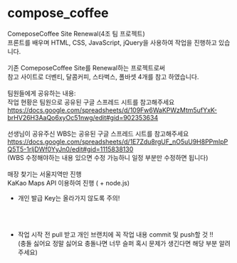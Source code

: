 # compose_coffee

ComeposeCoffee Site Renewal(4조 팀 프로젝트)<br>
프론트를 배우며 HTML, CSS, JavaScript, jQuery을 사용하여 작업을 진행하고 있습니다.
<br><br>
기존 ComeposeCoffee Site를 Renewal하는 프로젝트로써<br>
참고 사이트로 더벤티, 달콤커피, 스타벅스, 폴바셋 4개를 참고 하였습니다.
<br><br>
팀원들에게 공유하는 내용:<br>
작업 현황은 팀원으로 공유된 구글 스프레드 시트를 참고해주세요<br>
https://docs.google.com/spreadsheets/d/109Fw6WaKPWzMtm5ufYxK-brHV26H3AaQo6xyOc51nwg/edit#gid=902353634
<br><br>
선생님이 공유주신 WBS는 공유된 구글 스프레드 시트를 참고해주세요<br>
https://docs.google.com/spreadsheets/d/1E7Zdu8rgUF_nO5uU9H8PPmIpPQ5T5-1rljDWf0YyJn0/edit#gid=1115838130<br>
(WBS 수정해야하는 내용 있으면 수정 가능하니 일정 부분만 수정하면 됩니다)
<br><br>
매장 찾기는 서울지역만 진행<br>
KaKao Maps API 이용하여 진행 ( + node.js)<br>

- 개인 발급 Key는 올라가지 않도록 주의!<br>
<script src="https://code.jquery.com/jquery-3.7.1.slim.js" integrity="개인 발급 Key 입력 부분" crossorigin="anonymous"></script><br><br>
- 작업 시작 전 pull 받고 개인 브랜치에 꼭 작업 내용 commit 및 push할 것 !! <br>
  (충돌 싫어요 정말 싫어요 충돌나면 너무 슬퍼 혹시 문제가 생긴다면 해당 부분 알려 주세요)